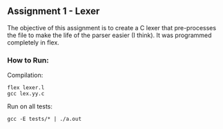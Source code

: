 ## Assignment 1 - Lexer

The objective of this assignment is to create a C lexer that pre-processes the file to make the life of the parser easier (I think). It was programmed completely in flex.

### How to Run:
Compilation:
```
flex lexer.l
gcc lex.yy.c
```

Run on all tests:
```
gcc -E tests/* | ./a.out
```
